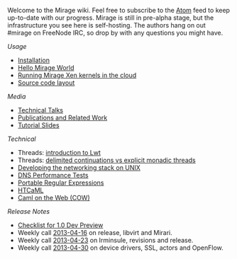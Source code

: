 Welcome to the Mirage wiki. Feel free to subscribe to the [Atom](/wiki/atom.xml) feed to keep up-to-date with our progress.
Mirage is still in pre-alpha stage, but the infrastructure you see here is self-hosting. The authors hang on out #mirage on FreeNode IRC, so drop by with any questions you might have.

*Usage*

* [Installation](/wiki/install)
* [Hello Mirage World](/wiki/hello-world)
* [Running Mirage Xen kernels in the cloud](/wiki/xen-boot)
* [Source code layout](/wiki/source-code-layout)

*Media*
* [Technical Talks](/wiki/talks)
* [Publications and Related Work](/wiki/papers)
* [Tutorial Slides](http://tutorial.openmirage.org)

*Technical*
* Threads: [introduction to Lwt](/wiki/tutorial-lwt)
* Threads: [delimited continuations vs explicit monadic threads](/wiki/delimcc-vs-lwt)
* [Developing the networking stack on UNIX](/wiki/running-ethernet-stack-on-unix)
* [DNS Performance Tests](/wiki/performance)
* [Portable Regular Expressions](/wiki/ocaml-regexp)
* [HTCaML](/wiki/htcaml)
* [Caml on the Web (COW)](/wiki/cow)

*Release Notes*
* [Checklist for 1.0 Dev Preview](dev-preview-checklist)
* Weekly call [2013-04-16](/wiki/weekly-2013-04-16) on release, libvirt and Mirari.
* Weekly call [2013-04-23](/wiki/weekly-2013-04-23) on Irminsule, revisions and release.
* Weekly call [2013-04-30](/wiki/weekly-2013-04-30) on device drivers, SSL, actors and OpenFlow.

